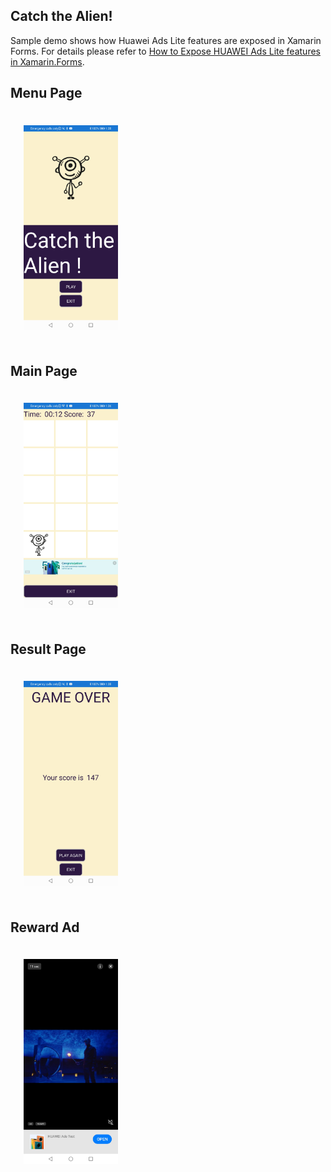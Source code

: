 ## Catch the Alien!

Sample demo shows how Huawei Ads Lite features are exposed in Xamarin Forms. For details please refer to [How to Expose HUAWEI Ads Lite features in Xamarin.Forms](#).

## Menu Page

<img src="docs/menupage.jpg" width = 30% height = 30% style="margin:1.5em; margin-right:5px">

## Main Page

<img src="docs/mainpage.jpg" width = 30% height = 30% style="margin:1.5em; margin-right:5px">

## Result Page

<img src="docs/resultpage.jpg" width = 30% height = 30% style="margin:1.5em; margin-right:5px">

## Reward Ad

<img src="docs/rewardad.jpg" width = 30% height = 30% style="margin:1.5em; margin-right:5px">
